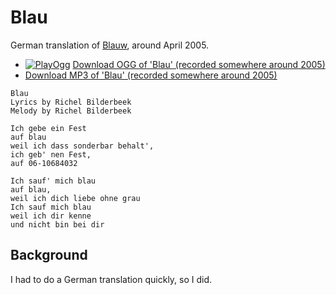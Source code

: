 # Blau

German translation of [Blauw](Blauw.md), around April 2005.

 * [![PlayOgg](http://static.fsf.org/playogg/Play_ogg_80x15.png "I support PlayOgg!")](http://playogg.org) [Download OGG of 'Blau' (recorded somewhere around 2005)](CD04_01Blau.ogg)
 * [Download MP3 of 'Blau' (recorded somewhere around 2005)](CD04_01Blau.mp3)

```
Blau
Lyrics by Richel Bilderbeek
Melody by Richel Bilderbeek

Ich gebe ein Fest
auf blau
weil ich dass sonderbar behalt',
ich geb' nen Fest,
auf 06-10684032

Ich sauf' mich blau
auf blau,
weil ich dich liebe ohne grau
Ich sauf mich blau
weil ich dir kenne
und nicht bin bei dir
```

## Background

I had to do a German translation quickly, so I did.